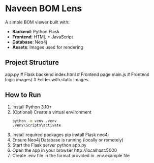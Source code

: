 # Naveen BOM Lens

A simple BOM viewer built with:
- **Backend**: Python Flask
- **Frontend**: HTML + JavaScript
- **Database**: Neo4j
- **Assets**: Images used for rendering

## Project Structure

app.py # Flask backend
index.html # Frontend page
main.js # Frontend logic
images/ # Folder with static images


## How to Run
1. Install Python 3.10+  
2. (Optional) Create a virtual environment  
   ```bash
   python -m venv .venv
   .venv\Scripts\activate
3. Install required packages
	pip install Flask neo4j
4. Ensure Neo4j Database is running (locally or remotely)
5. Start the Flask server
	python app.py
6. Open the app in your browser
	http://localhost:5000
7. Create .env file in the format provided in .env.example file
